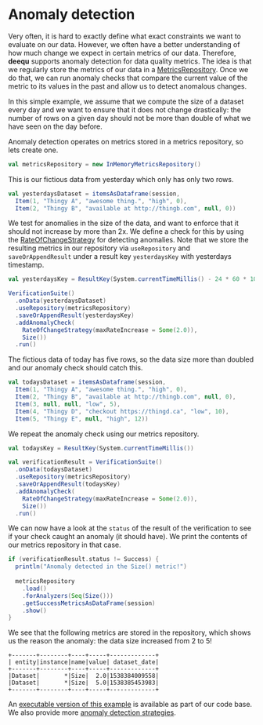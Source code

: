 # Anomaly detection

Very often, it is hard to exactly define what exact constraints we want to evaluate on our data. However, we often have a better understanding of how much change we expect in certain metrics of our data. Therefore, **deequ** supports anomaly detection for data quality metrics. The idea is that we regularly store the metrics of our data in a [MetricsRepository](https://github.com/awslabs/deequ/blob/master/src/main/scala/com/amazon/deequ/examples/metrics_repository_example.md). Once we do that, we can run anomaly checks that compare the current value of the metric to its values in the past and allow us to detect anomalous changes.

In this simple example, we assume that we compute the size of a dataset every day and we want to ensure that it does not change drastically: the number of rows on a given day should not be more than double of what we have seen on the day before.  

Anomaly detection operates on metrics stored in a metrics repository, so lets create one.
```scala
val metricsRepository = new InMemoryMetricsRepository()
```

This is our fictious data from yesterday which only has only two rows. 
```scala
val yesterdaysDataset = itemsAsDataframe(session,
  Item(1, "Thingy A", "awesome thing.", "high", 0),
  Item(2, "Thingy B", "available at http://thingb.com", null, 0))   
```

We test for anomalies in the size of the data, and want to enforce that it should not increase by more than 2x. We define a check for this by using the [RateOfChangeStrategy](https://github.com/awslabs/deequ/blob/master/src/main/scala/com/amazon/deequ/anomalydetection/RateOfChangeStrategy.scala) for detecting anomalies. Note that we store the resulting metrics in our repository via `useRepository` and `saveOrAppendResult` under a result key `yesterdaysKey` with yesterdays timestamp.
```scala
val yesterdaysKey = ResultKey(System.currentTimeMillis() - 24 * 60 * 1000) 

VerificationSuite()
  .onData(yesterdaysDataset)
  .useRepository(metricsRepository)
  .saveOrAppendResult(yesterdaysKey)
  .addAnomalyCheck(
    RateOfChangeStrategy(maxRateIncrease = Some(2.0)),
    Size())
  .run()
```  

The fictious data of today has five rows, so the data size more than doubled and our anomaly check should
catch this.
```scala
val todaysDataset = itemsAsDataframe(session,
  Item(1, "Thingy A", "awesome thing.", "high", 0),
  Item(2, "Thingy B", "available at http://thingb.com", null, 0),
  Item(3, null, null, "low", 5),
  Item(4, "Thingy D", "checkout https://thingd.ca", "low", 10),
  Item(5, "Thingy E", null, "high", 12))
```
We repeat the anomaly check using our metrics repository.
```scala
val todaysKey = ResultKey(System.currentTimeMillis())

val verificationResult = VerificationSuite()
  .onData(todaysDataset)
  .useRepository(metricsRepository)
  .saveOrAppendResult(todaysKey)
  .addAnomalyCheck(
    RateOfChangeStrategy(maxRateIncrease = Some(2.0)),
    Size())
  .run()
```

We can now have a look at the `status` of the result of the verification to see if your check caught an anomaly (it should have). We print the contents of our metrics repository in that case. 
```scala
if (verificationResult.status != Success) {
  println("Anomaly detected in the Size() metric!")
  
  metricsRepository
    .load()
    .forAnalyzers(Seq(Size()))
    .getSuccessMetricsAsDataFrame(session)
    .show()
}
```

We see that the following metrics are stored in the repository, which shows us the reason the anomaly: the data size increased from 2 to 5!
```
+-------+--------+----+-----+-------------+
| entity|instance|name|value| dataset_date|
+-------+--------+----+-----+-------------+
|Dataset|       *|Size|  2.0|1538384009558|
|Dataset|       *|Size|  5.0|1538385453983|
+-------+--------+----+-----+-------------+
```

An [executable version of this example](https://github.com/awslabs/deequ/blob/master/src/main/scala/com/amazon/deequ/examples/AnomalyDetectionExample.scala) is available as part of our code base. We also provide more [anomaly detection strategies](https://github.com/awslabs/deequ/tree/master/src/main/scala/com/amazon/deequ/anomalydetection).
